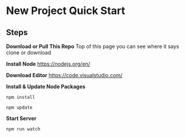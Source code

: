 # New Project Quick Start

**Steps**
---------

**Download or Pull This Repo**
	Top of this page you can see where it says clone or download

 **Install Node**
	https://nodejs.org/en/

**Download Editor**
	https://code.visualstudio.com/

 **Install & Update Node Packages** 

    
    npm install
    
    npm update


**Start Server**

    npm run watch
